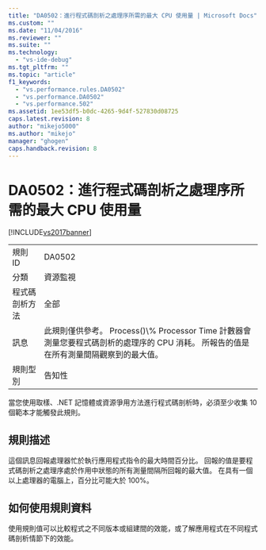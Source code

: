 ```yaml
---
title: "DA0502：進行程式碼剖析之處理序所需的最大 CPU 使用量 | Microsoft Docs"
ms.custom: ""
ms.date: "11/04/2016"
ms.reviewer: ""
ms.suite: ""
ms.technology: 
  - "vs-ide-debug"
ms.tgt_pltfrm: ""
ms.topic: "article"
f1_keywords: 
  - "vs.performance.rules.DA0502"
  - "vs.performance.DA0502"
  - "vs.performance.502"
ms.assetid: 1ee53df5-b0dc-4265-9d4f-527830d08725
caps.latest.revision: 8
author: "mikejo5000"
ms.author: "mikejo"
manager: "ghogen"
caps.handback.revision: 8
---
```

# DA0502：進行程式碼剖析之處理序所需的最大 CPU 使用量
[!INCLUDE[vs2017banner](../code-quality/includes/vs2017banner.md)]

|||  
|-|-|  
|規則 ID|DA0502|  
|分類|資源監視|  
|程式碼剖析方法|全部|  
|訊息|此規則僅供參考。  Process\(\)\\% Processor Time 計數器會測量您要程式碼剖析的處理序的 CPU 消耗。  所報告的值是在所有測量間隔觀察到的最大值。|  
|規則型別|告知性|  
  
 當您使用取樣、.NET 記憶體或資源爭用方法進行程式碼剖析時，必須至少收集 10 個範本才能觸發此規則。  
  
## 規則描述  
 這個訊息回報處理器忙於執行應用程式指令的最大時間百分比。  回報的值是要程式碼剖析之處理序處於作用中狀態的所有測量間隔所回報的最大值。  在具有一個以上處理器的電腦上，百分比可能大於 100%。  
  
## 如何使用規則資料  
 使用規則值可以比較程式之不同版本或組建間的效能，或了解應用程式在不同程式碼剖析情節下的效能。